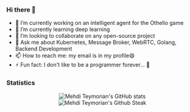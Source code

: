 ### Hi there 👋

- 🔭 I’m currently working on an intelligent agent for the Othello game
- 🌱 I’m currently learning deep learning
- 👯 I’m looking to collaborate on any open-source project
- 💬 Ask me about Kubernetes, Message Broker, WebRTC, Golang, Backend Development
- 📫 How to reach me: my email is in my profile😄
- ⚡ Fun fact: I don't like to be a programmer forever... 🤔

### Statistics

<p align="center">
  <img src="https://github-readme-stats.vercel.app/api?username=mehditeymorian&show_icons=true&theme=dark" alt="Mehdi Teymorian's GitHub stats" /><br />
  <img src="https://github-readme-streak-stats.herokuapp.com/?user=mehditeymorian&theme=dark" alt="Mehdi Teymorian's Github Steak" />
</p>
